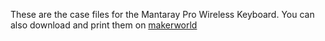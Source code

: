These are the case files for the Mantaray Pro Wireless Keyboard. You can also download and print them on [makerworld](https://makerworld.com/en/models/1827495-mantaray-pro-wireless-split-wireless-keyboard#profileId-1951110)
